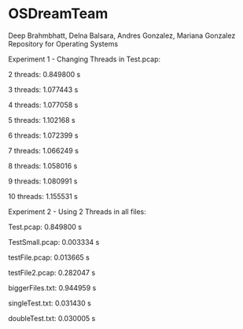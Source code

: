 # OSDreamTeam
Deep Brahmbhatt, Delna Balsara, Andres Gonzalez, Mariana Gonzalez
Repository for Operating Systems

Experiment 1 - Changing Threads in Test.pcap:

2 threads: 0.849800 s

3 threads: 1.077443 s

4 threads: 1.077058 s

5 threads: 1.102168 s

6 threads: 1.072399 s

7 threads: 1.066249 s

8 threads: 1.058016 s

9 threads: 1.080991 s

10 threads: 1.155531 s



Experiment 2 - Using 2 Threads in all files:

Test.pcap: 0.849800 s

TestSmall.pcap: 0.003334 s

testFile.pcap: 0.013665 s

testFile2.pcap: 0.282047 s

biggerFiles.txt: 0.944959 s

singleTest.txt: 0.031430 s

doubleTest.txt: 0.030005 s
